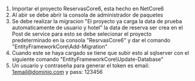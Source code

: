 1. Importar el  proyecto ReservasCore6, esta hecho en NetCore6
2. Al abir se debe abrir la consola de administrador de paquetes 
3. Se debe realizar la migracion "El proyecto ya carga la data de prueba automaticamente de usuario y hotel" la data de reserva ser crea en el Post de service
   para esto se debe selecionar el proyecto predeterminado en la consola "ResrvasCore6" y dar el comando "EntityFrameworkCore\Add-Migration"
4. Cuando este se haya cargado se tiene que subir esto al sqlserver con el siguiente comando "EntityFrameworkCore\Update-Database"
5. Un usuario y contraseña para generar el token es email: 1email@dominio.com y pass: 123456
